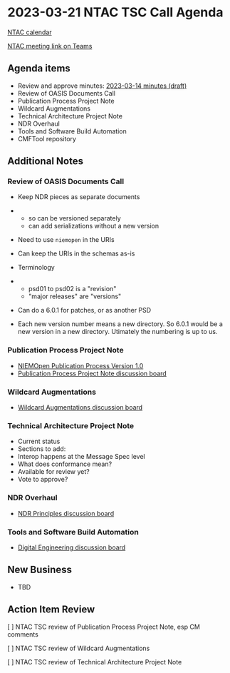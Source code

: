 # 2023-03-21 NTAC TSC Call Agenda

[NTAC calendar](https://lists.oasis-open-projects.org/g/niemopen-ntactsc/calendar)

[NTAC meeting link on Teams](https://dod.teams.microsoft.us/l/meetup-join/19%3adod%3ameeting_027b8f8cd305438fbb0a76a1e7896d97%40thread.v2/0?context=%7b%22Tid%22%3a%22102d0191-eeae-4761-b1cb-1a83e86ef445%22%2c%22Oid%22%3a%2270ae69c4-ba53-4071-b60d-68a8b321854e%22%7d)

## Agenda items

- Review and approve minutes:  [2023-03-14 minutes (draft)](2023-03-14-minutes.md)
- Review of OASIS Documents Call
- Publication Process Project Note
- Wildcard Augmentations
- Technical Architecture Project Note
- NDR Overhaul
- Tools and Software Build Automation
- CMFTool repository

## Additional Notes

### Review of OASIS Documents Call

- Keep NDR pieces as separate documents 

- - so can be versioned      separately
  - can add serializations      without a new version

- Need to use `niemopen` in the URIs

- Can keep the URIs in the schemas as-is

- Terminology 

- - psd01 to psd02 is a      "revision"
  - "major      releases" are "versions"

- Can do a 6.0.1 for patches, or as another PSD

- Each new version number means a new directory. So 6.0.1     would be a new version in a new directory. Utimately the numbering is up     to us.

### Publication Process Project Note

- [NIEMOpen      Publication Process Version 1.0](https://github.com/niemopen/ntac-admin/blob/main/project-notes/docs/niem-pubs-v1.0-pn01/niem-pubs-v1.0-pn01.md)
- [Publication      Process Project Note discussion board](https://github.com/niemopen/ntac-admin/discussions/40)

### Wildcard Augmentations

- [Wildcard      Augmentations discussion board](https://github.com/niemopen/ntac-admin/discussions/32)

### Technical Architecture Project Note

- Current status
- Sections to add:
- Interop happens at the Message Spec level
- What does conformance mean?
- Available for review yet?
- Vote to approve?

### NDR Overhaul

- [NDR      Principles discussion board](https://github.com/niemopen/ntac-admin/discussions/38)

### Tools and Software Build Automation

- [Digital      Engineering discussion board](https://github.com/niemopen/ntac-admin/discussions/41)

## New Business

- TBD

## Action Item Review

[ ] NTAC TSC review of Publication Process Project     Note, esp CM comments

[ ] NTAC TSC review of Wildcard Augmentations

[ ] NTAC TSC review of Technical Architecture Project Note
